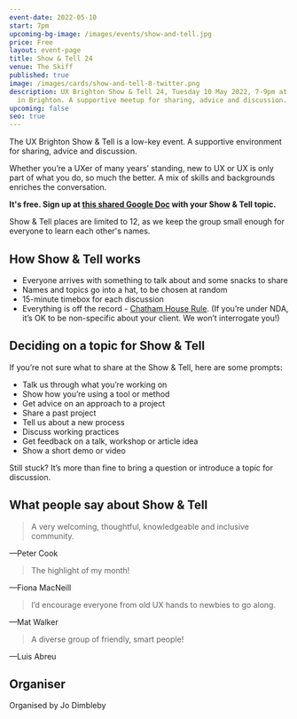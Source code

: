 ```yaml
---
event-date: 2022-05-10
start: 7pm
upcoming-bg-image: /images/events/show-and-tell.jpg
price: Free
layout: event-page
title: Show & Tell 24
venue: The Skiff
published: true
image: /images/cards/show-and-tell-8-twitter.png
description: UX Brighton Show & Tell 24, Tuesday 10 May 2022, 7-9pm at the Skiff
  in Brighton. A supportive meetup for sharing, advice and discussion.
upcoming: false
seo: true
---
```

The UX Brighton Show & Tell is a low-key event. A supportive environment for sharing, advice and discussion.

Whether you’re a UXer of many years’ standing, new to UX or UX is only part of what you do, so much the better. A mix of skills and backgrounds enriches the conversation. 

**It's free. Sign up at [this shared Google Doc](https://docs.google.com/document/d/1mDHawTSbT3lWJfeKBiM-p-z2xtwDMI81agzvICmKqgM/edit) with your Show & Tell topic.** 

Show & Tell places are limited to 12, as we keep the group small enough for everyone to learn each other's names. 

## How Show & Tell works

* Everyone arrives with something to talk about and some snacks to share
* Names and topics go into a hat, to be chosen at random 
* 15-minute timebox for each discussion 
* Everything is off the record - [Chatham House Rule](https://www.chathamhouse.org/chatham-house-rule). (If you’re under NDA, it’s OK to be non-specific about your client. We won’t interrogate you!) 

## Deciding on a topic for Show & Tell

If you’re not sure what to share at the Show & Tell, here are some prompts:

* Talk us through what you’re working on
* Show how you’re using a tool or method 
* Get advice on an approach to a project
* Share a past project
* Tell us about a new process
* Discuss working practices
* Get feedback on a talk, workshop or article idea
* Show a short demo or video

Still stuck? It’s more than fine to bring a question or introduce a topic for discussion.

## What people say about Show & Tell

> A very welcoming, thoughtful, knowledgeable and inclusive community.

—Peter Cook 

> The highlight of my month!

—Fiona MacNeill 

> I’d encourage everyone from old UX hands to newbies to go along.

—Mat Walker

> A diverse group of friendly, smart people!

—Luis Abreu 

## Organiser

Organised by Jo Dimbleby